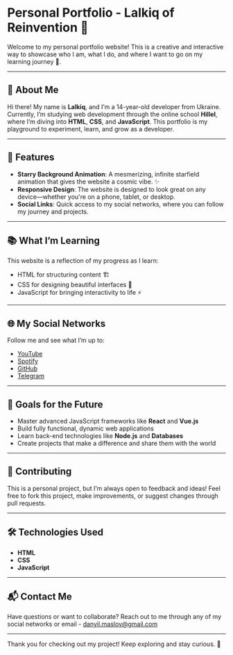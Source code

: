 # Personal Portfolio - Lalkiq of Reinvention 🌌

Welcome to my personal portfolio website! This is a creative and interactive way to showcase who I am, what I do, and where I want to go on my learning journey 🚀.

---

## 🌟 About Me

Hi there! My name is **Lalkiq**, and I’m a 14-year-old developer from Ukraine. Currently, I’m studying web development through the online school **Hillel**, where I’m diving into **HTML**, **CSS**, and **JavaScript**. This portfolio is my playground to experiment, learn, and grow as a developer.

---

## 🌌 Features

- **Starry Background Animation**: A mesmerizing, infinite starfield animation that gives the website a cosmic vibe. ✨
- **Responsive Design**: The website is designed to look great on any device—whether you're on a phone, tablet, or desktop.
- **Social Links**: Quick access to my social networks, where you can follow my journey and projects.

---

## 📚 What I’m Learning

This website is a reflection of my progress as I learn:
- HTML for structuring content 🏗️
- CSS for designing beautiful interfaces 🎨
- JavaScript for bringing interactivity to life ⚡

---

## 🌐 My Social Networks

Follow me and see what I’m up to:
- [YouTube](#)
- [Spotify](https://open.spotify.com/user/ob1z5f8lbroprasm8nuplr804)
- [GitHub](https://github.com/lalkiq)
- [Telegram](https://t.me/lalkiq)
  
---

## 🚀 Goals for the Future

- Master advanced JavaScript frameworks like **React** and **Vue.js**
- Build fully functional, dynamic web applications
- Learn back-end technologies like **Node.js** and **Databases**
- Create projects that make a difference and share them with the world

---

## 🤝 Contributing

This is a personal project, but I’m always open to feedback and ideas! Feel free to fork this project, make improvements, or suggest changes through pull requests.

---

## 🛠️ Technologies Used

- **HTML**
- **CSS**
- **JavaScript**

---

## 📬 Contact Me

Have questions or want to collaborate? Reach out to me through any of my social networks or email - danyil.maslov@gmail.com

---

Thank you for checking out my project! Keep exploring and stay curious. 🌟
